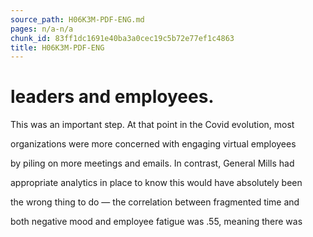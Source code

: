 ```yaml
---
source_path: H06K3M-PDF-ENG.md
pages: n/a-n/a
chunk_id: 83ff1dc1691e40ba3a0cec19c5b72e77ef1c4863
title: H06K3M-PDF-ENG
---
```

# leaders and employees.

This was an important step. At that point in the Covid evolution, most

organizations were more concerned with engaging virtual employees

by piling on more meetings and emails. In contrast, General Mills had

appropriate analytics in place to know this would have absolutely been

the wrong thing to do — the correlation between fragmented time and

both negative mood and employee fatigue was .55, meaning there was
